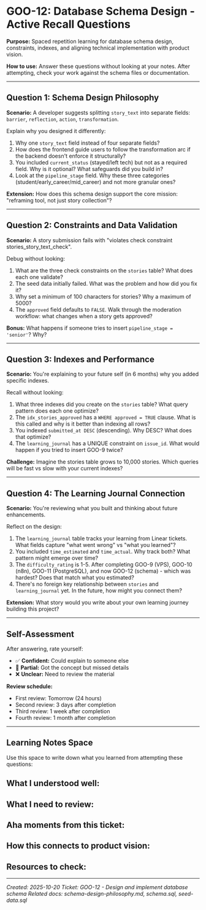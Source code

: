 # GOO-12: Database Schema Design - Active Recall Questions

**Purpose:** Spaced repetition learning for database schema design, constraints, indexes, and aligning technical implementation with product vision.

**How to use:** Answer these questions without looking at your notes. After attempting, check your work against the schema files or documentation.

---

## Question 1: Schema Design Philosophy

**Scenario:** A developer suggests splitting `story_text` into separate fields: `barrier`, `reflection`, `action`, `transformation`.

Explain why you designed it differently:
1. Why one `story_text` field instead of four separate fields?
2. How does the frontend guide users to follow the transformation arc if the backend doesn't enforce it structurally?
3. You included `current_status` (stayed/left tech) but not as a required field. Why is it optional? What safeguards did you build in?
4. Look at the `pipeline_stage` field. Why these three categories (student/early_career/mid_career) and not more granular ones?

**Extension:** How does this schema design support the core mission: "reframing tool, not just story collection"?

---

## Question 2: Constraints and Data Validation

**Scenario:** A story submission fails with "violates check constraint stories_story_text_check".

Debug without looking:
1. What are the three check constraints on the `stories` table? What does each one validate?
2. The seed data initially failed. What was the problem and how did you fix it?
3. Why set a minimum of 100 characters for stories? Why a maximum of 5000?
4. The `approved` field defaults to `FALSE`. Walk through the moderation workflow: what changes when a story gets approved?

**Bonus:** What happens if someone tries to insert `pipeline_stage = 'senior'`? Why?

---

## Question 3: Indexes and Performance

**Scenario:** You're explaining to your future self (in 6 months) why you added specific indexes.

Recall without looking:
1. What three indexes did you create on the `stories` table? What query pattern does each one optimize?
2. The `idx_stories_approved` has a `WHERE approved = TRUE` clause. What is this called and why is it better than indexing all rows?
3. You indexed `submitted_at DESC` (descending). Why DESC? What does that optimize?
4. The `learning_journal` has a UNIQUE constraint on `issue_id`. What would happen if you tried to insert GOO-9 twice?

**Challenge:** Imagine the stories table grows to 10,000 stories. Which queries will be fast vs slow with your current indexes?

---

## Question 4: The Learning Journal Connection

**Scenario:** You're reviewing what you built and thinking about future enhancements.

Reflect on the design:
1. The `learning_journal` table tracks your learning from Linear tickets. What fields capture "what went wrong" vs "what you learned"?
2. You included `time_estimated` and `time_actual`. Why track both? What pattern might emerge over time?
3. The `difficulty_rating` is 1-5. After completing GOO-9 (VPS), GOO-10 (n8n), GOO-11 (PostgreSQL), and now GOO-12 (schema) - which was hardest? Does that match what you estimated?
4. There's no foreign key relationship between `stories` and `learning_journal` yet. In the future, how might you connect them?

**Extension:** What story would you write about your own learning journey building this project?

---

## Self-Assessment

After answering, rate yourself:
- ✅ **Confident:** Could explain to someone else
- 🤔 **Partial:** Got the concept but missed details
- ❌ **Unclear:** Need to review the material

**Review schedule:**
- First review: Tomorrow (24 hours)
- Second review: 3 days after completion
- Third review: 1 week after completion
- Fourth review: 1 month after completion

---

## Learning Notes Space

Use this space to write down what you learned from attempting these questions:

**What I understood well:**
-

**What I need to review:**
-

**Aha moments from this ticket:**
-

**How this connects to product vision:**
-

**Resources to check:**
-

---

*Created: 2025-10-20*
*Ticket: GOO-12 - Design and implement database schema*
*Related docs: schema-design-philosophy.md, schema.sql, seed-data.sql*
